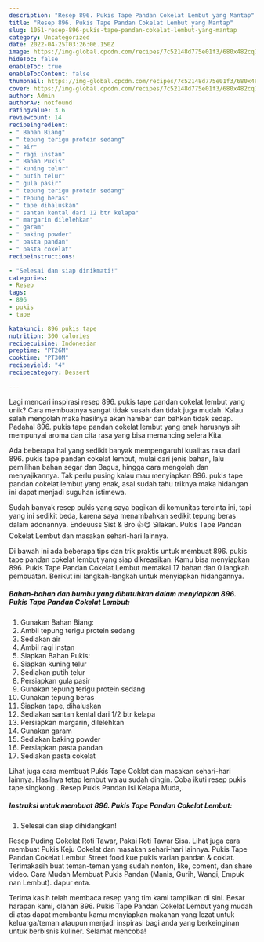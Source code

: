 ```yaml
---
description: "Resep 896. Pukis Tape Pandan Cokelat Lembut yang Mantap"
title: "Resep 896. Pukis Tape Pandan Cokelat Lembut yang Mantap"
slug: 1051-resep-896-pukis-tape-pandan-cokelat-lembut-yang-mantap
category: Uncategorized
date: 2022-04-25T03:26:06.150Z
image: https://img-global.cpcdn.com/recipes/7c52148d775e01f3/680x482cq70/896-pukis-tape-pandan-cokelat-lembut-foto-resep-utama.jpg
hideToc: false
enableToc: true
enableTocContent: false
thumbnail: https://img-global.cpcdn.com/recipes/7c52148d775e01f3/680x482cq70/896-pukis-tape-pandan-cokelat-lembut-foto-resep-utama.jpg
cover: https://img-global.cpcdn.com/recipes/7c52148d775e01f3/680x482cq70/896-pukis-tape-pandan-cokelat-lembut-foto-resep-utama.jpg
author: Admin
authorAv: notfound
ratingvalue: 3.6
reviewcount: 14
recipeingredient:
- " Bahan Biang"
- " tepung terigu protein sedang"
- " air"
- " ragi instan"
- " Bahan Pukis"
- " kuning telur"
- " putih telur"
- " gula pasir"
- " tepung terigu protein sedang"
- " tepung beras"
- " tape dihaluskan"
- " santan kental dari 12 btr kelapa"
- " margarin dilelehkan"
- " garam"
- " baking powder"
- " pasta pandan"
- " pasta cokelat"
recipeinstructions:

- "Selesai dan siap dinikmati!"
categories:
- Resep
tags:
- 896
- pukis
- tape

katakunci: 896 pukis tape 
nutrition: 300 calories
recipecuisine: Indonesian
preptime: "PT26M"
cooktime: "PT30M"
recipeyield: "4"
recipecategory: Dessert

---
```





Lagi mencari inspirasi resep 896. pukis tape pandan cokelat lembut yang unik? Cara membuatnya sangat tidak susah dan tidak juga mudah. Kalau salah mengolah maka hasilnya akan hambar dan bahkan tidak sedap. Padahal 896. pukis tape pandan cokelat lembut yang enak harusnya sih mempunyai aroma dan cita rasa yang bisa memancing selera Kita.





Ada beberapa hal yang sedikit banyak mempengaruhi kualitas rasa dari 896. pukis tape pandan cokelat lembut, mulai dari jenis bahan, lalu pemilihan bahan segar dan Bagus, hingga cara mengolah dan menyajikannya. Tak perlu pusing kalau mau menyiapkan 896. pukis tape pandan cokelat lembut yang enak,      asal sudah tahu triknya maka hidangan ini dapat menjadi suguhan istimewa.














Sudah banyak resep pukis yang saya bagikan di komunitas tercinta ini, tapi yang ini sedikit beda, karena saya menambahkan sedikit tepung beras dalam adonannya. Endeuuss Sist &amp; Bro 👍😋 Silakan. Pukis Tape Pandan Cokelat Lembut dan masakan sehari-hari lainnya.






Di bawah ini ada beberapa tips dan trik praktis untuk membuat 896. pukis tape pandan cokelat lembut yang siap dikreasikan. Kamu bisa menyiapkan 896. Pukis Tape Pandan Cokelat Lembut memakai 17 bahan dan 0 langkah pembuatan. Berikut ini langkah-langkah untuk menyiapkan hidangannya.

<!--inarticleads1-->

##### Bahan-bahan dan bumbu yang dibutuhkan dalam menyiapkan 896. Pukis Tape Pandan Cokelat Lembut:

1. Gunakan  Bahan Biang:
1. Ambil  tepung terigu protein sedang
1. Sediakan  air
1. Ambil  ragi instan
1. Siapkan  Bahan Pukis:
1. Siapkan  kuning telur
1. Sediakan  putih telur
1. Persiapkan  gula pasir
1. Gunakan  tepung terigu protein sedang
1. Gunakan  tepung beras
1. Siapkan  tape, dihaluskan
1. Sediakan  santan kental dari 1/2 btr kelapa
1. Persiapkan  margarin, dilelehkan
1. Gunakan  garam
1. Sediakan  baking powder
1. Persiapkan  pasta pandan
1. Sediakan  pasta cokelat


Lihat juga cara membuat Pukis Tape Coklat dan masakan sehari-hari lainnya. Hasilnya tetap lembut walau sudah dingin. Coba ikuti resep pukis tape singkong.. Resep Pukis Pandan Isi Kelapa Muda,. 

<!--inarticleads2-->

##### Instruksi untuk membuat 896. Pukis Tape Pandan Cokelat Lembut:


1. Selesai dan siap dihidangkan!

Resep Puding Cokelat Roti Tawar, Pakai Roti Tawar Sisa. Lihat juga cara membuat Pukis Keju Cokelat dan masakan sehari-hari lainnya. Pukis Tape Pandan Cokelat Lembut Street food kue pukis varian pandan &amp; coklat. Terimakasih buat teman-teman yang sudah nonton, like, coment, dan share video. Cara Mudah Membuat Pukis Pandan (Manis, Gurih, Wangi, Empuk nan Lembut). dapur enta. 

Terima kasih telah membaca resep yang tim kami tampilkan di sini. Besar harapan kami, olahan 896. Pukis Tape Pandan Cokelat Lembut yang mudah di atas dapat membantu kamu menyiapkan makanan yang lezat untuk keluarga/teman ataupun menjadi inspirasi bagi anda yang berkeinginan untuk berbisnis kuliner. Selamat mencoba!
